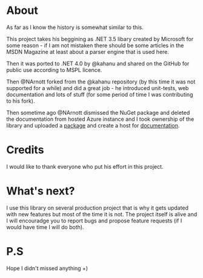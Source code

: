 # About
As far as I know the history is somewhat similar to this.

This project takes his beggining as .NET 3.5 libary created by Microsoft for some reason - if I am not mistaken there should be some articles in the MSDN Magazine at least about a parser engine that is used here.

Then it was ported to .NET 4.0 by @kahanu and shared on the GitHub for public use according to MSPL licence.

Then @NArnott forked from the @kahanu repository (by this time it was not supported for a while) and did a great job - he introduced unit-tests, web documentation and lots of stuff (for some period of time I was contributing to his fork). 

Then sometime ago @NArnott dismissed the NuGet package and deleted the documentation from hosted Azure instance and I took ownership of the library and uploaded a [package][1] and create a host for [documentation][2].

[1]: https://www.nuget.org/packages/AK.System.Linq.Dynamic/ "NuGet - Dynamic Linq Library"
[2]: http://ak-dynamic-linq.azurewebsites.net

# Credits
I would like to thank everyone who put his effort in this project. 

# What's next?
I use this library on several production project that is why it gets updated with new features but most of the time it is not. The project itself is alive and I will encouradge you to report bugs and propose feature requests (if I would have time I will do both).

# P.S
Hope I didn't missed anything +)

